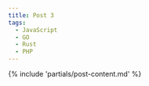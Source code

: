 ```yaml
---
title: Post 3
tags:
  - JavaScript
  - GO
  - Rust
  - PHP
---
```

{% include 'partials/post-content.md' %}